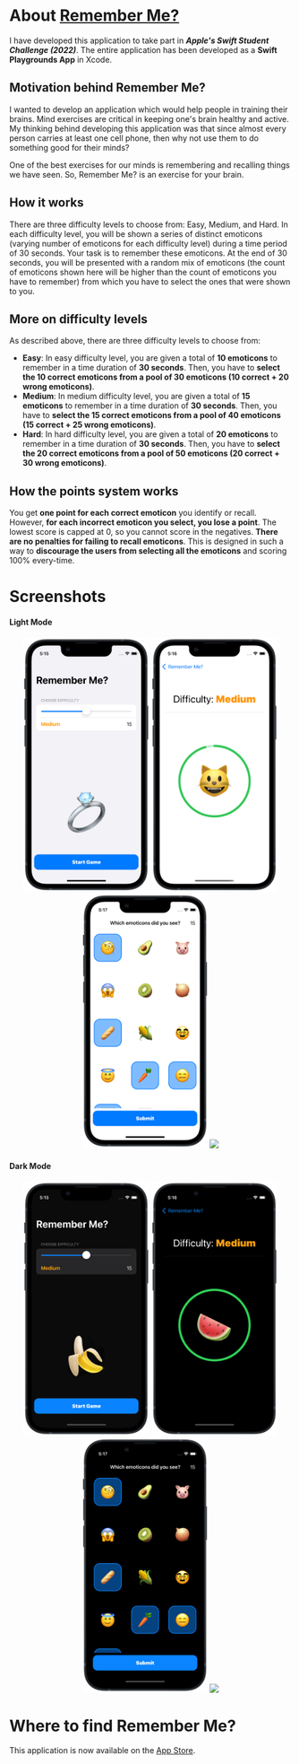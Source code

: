 # About [Remember Me?](https://apps.apple.com/us/app/remember-me/id1627908191?itsct=apps_box_link&itscg=30200)

I have developed this application to take part in ***Apple's Swift Student Challenge (2022)***. The entire application has been developed as a **Swift Playgrounds App** in Xcode. 

## Motivation behind Remember Me?

I wanted to develop an application which would help people in training their brains. Mind exercises are critical in keeping one's brain healthy and active. My thinking behind developing this application was that since almost every person carries at least one cell phone, then why not use them to do something good for their minds?

One of the best exercises for our minds is remembering and recalling things we have seen. So, Remember Me? is an exercise for your brain.

## How it works

There are three difficulty levels to choose from: Easy, Medium, and Hard. In each difficulty level, you will be shown a series of distinct emoticons (varying number of emoticons for each difficulty level) during a time period of 30 seconds. Your task is to remember these emoticons. At the end of 30 seconds, you will be presented with a random mix of emoticons (the count of emoticons shown here will be higher than the count of emoticons you have to remember) from which you have to select the ones that were shown to you.

## More on difficulty levels

As described above, there are three difficulty levels to choose from:

- **Easy**: In easy difficulty level, you are given a total of **10 emoticons** to remember in a time duration of **30 seconds**. Then, you have to **select the 10 correct emoticons from a pool of 30 emoticons (10 correct + 20 wrong emoticons)**.
- **Medium**: In medium difficulty level, you are given a total of **15 emoticons** to remember in a time duration of **30 seconds**. Then, you have to **select the 15 correct emoticons from a pool of 40 emoticons (15 correct + 25 wrong emoticons)**.
- **Hard**: In hard difficulty level, you are given a total of **20 emoticons** to remember in a time duration of **30 seconds**. Then, you have to **select the 20 correct emoticons from a pool of 50 emoticons (20 correct + 30 wrong emoticons)**.

## How the points system works

You get **one point for each correct emoticon** you identify or recall. However, **for each incorrect emoticon you select, you lose a point**. The lowest score is capped at 0, so you cannot score in the negatives. **There are no penalties for failing to recall emoticons**. This is designed in such a way to **discourage the users from selecting all the emoticons** and scoring 100% every-time.

# Screenshots

#### Light Mode
<p align="center">
  <img src="https://github.com/rishikdev/Images/blob/main/Remember%20Me%3F/iPhone/Light/Home.png" width="225"/>
  <img src="https://github.com/rishikdev/Images/blob/main/Remember%20Me%3F/iPhone/Light/Game.png" width="225"/>
  <img src="https://github.com/rishikdev/Images/blob/main/Remember%20Me%3F/iPhone/Light/Question.png" width="225"/>
  <img src="https://github.com/rishikdev/Images/blob/main/Remember%20Me%3F/iPhone/Light/Score.gif" width="225"/>
</p>

#### Dark Mode
<p align="center">
  <img src="https://github.com/rishikdev/Images/blob/main/Remember%20Me%3F/iPhone/Dark/Home.png" width="225"/>
  <img src="https://github.com/rishikdev/Images/blob/main/Remember%20Me%3F/iPhone/Dark/Game.png" width="225"/>
  <img src="https://github.com/rishikdev/Images/blob/main/Remember%20Me%3F/iPhone/Dark/Question.png" width="225"/>
  <img src="https://github.com/rishikdev/Images/blob/main/Remember%20Me%3F/iPhone/Dark/Score.gif" width="225"/>
</p>

# Where to find Remember Me?

This application is now available on the [App Store](https://apps.apple.com/us/app/remember-me/id1627908191?itsct=apps_box_link&itscg=30200).
